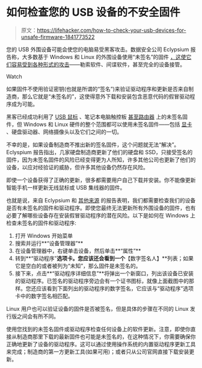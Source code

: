 # 如何检查您的 USB 设备的不安全固件

> 原文：<https://lifehacker.com/how-to-check-your-usb-devices-for-unsafe-firmware-1841773522>

您的 USB 外围设备可能会使您的电脑易受黑客攻击。数据安全公司 Eclypsium 报告称，大多数基于 Windows 和 Linux 的外围设备使用“未签名”的固件 [，这使它们容易受到各种形式的攻击](https://eclypsium.com/2020/2/18/unsigned-peripheral-firmware/)——勒索软件、间谍软件，甚至完全的设备接管。

Watch

如果固件不使用验证密钥(也就是所谓的“签名”)来验证驱动程序和更新是否来自制造商，那么它就是“未签名的”，这使得意外下载和安装包含恶意代码的假冒驱动程序成为可能。

黑客已经成功利用了 [USB 鼠标](https://lifehacker.com/update-your-logitech-wireless-dongle-right-now-1836382167) 、笔记本电脑触控板 [甚至路由器](https://lifehacker.com/how-to-make-your-wifi-router-as-secure-as-possible-1827695547) 上的未签名固件，但 Windows 和 Linux 硬件的整个范围都可以使用未签名固件——包括 [显卡](https://lifehacker.com/update-your-nvidia-drivers-right-now-to-block-malware-1836970188) 、硬盘驱动器、网络摄像头以及它们之间的一切。

不幸的是，如果设备制造商不推出新的签名固件，这个问题就无法“解决”。Eclyspium 报告指出，几家硬盘制造商更新了他们的硬盘和 SSD，只接受签名的固件，因为未签名固件的风险已经变得更为人所知，许多其他公司也更新了他们的设备，以应对经验证的威胁，但许多其他设备仍然存在风险。

即使一个设备获得了正确的更新，很多都需要用户自己下载并安装。你不能像更新智能手机一样更新无线鼠标或 USB 集线器的固件。

也就是说，来自 Eclypsium 和 [其他来源](https://www.wired.com/2015/02/nsa-firmware-hacking/) 的报告表明，我们都需要检查我们的设备是否有未签名的固件和驱动程序。即使您最终无法更新所有外围设备的固件，也有必要了解哪些设备存在安装假冒驱动程序的潜在风险。以下是如何在 Windows 上检查未签名的固件和驱动程序:

1.  打开 Windows 开始菜单
2.  搜索并运行**“设备管理器”**
3.  在设备管理器中，右键单击设备，然后单击**“属性”**
4.  转到**“驱动程序”**选项卡。您应该还会看到一个**【数字签名人】**列表；如果它是空白的或者被列为“未知”，那么固件是未签名的。
5.  接下来，点击**“驱动程序详细信息”**将弹出一个新窗口，列出该设备已安装的驱动程序。已签名的驱动程序旁边会有一个证书图标，就像上面截图中的那样。您还应该看到下面列出的驱动程序的数字签名，它应该与“驱动程序”选项卡中的数字签名相匹配。

Linux 用户也可以验证设备的固件是否被签名，但是具体的步骤在不同的 Linux 发行版之间会有所不同。

使用您找到的未签名固件或驱动程序检查任何设备上的软件更新。注意，即使你直接从制造商那里下载的最新固件也可能是未签名的，在这种情况下，你需要确保你正确地更新了设备的驱动程序。这可以通过使用操作系统的内置驱动程序更新工具来完成；制造商的第一方更新工具(如果可用)；或者只从公司官网直接下载安装更新。